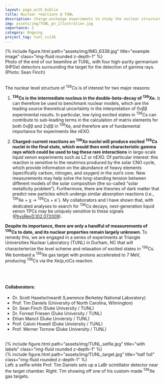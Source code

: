 ```yaml
---
layout: page_with_biblio
title: Nuclear reactions @ TUNL
description: Charge-exchange experiments to study the nuclear structure of <sup>136</sup>Cs
img: assets/img/TUNL_pn_illustration.jpg
importance: 2
category: Ongoing
project_tag: tunl_cs136
---
```

<div class="row">
    <div class="col-sm mt-3 mt-md-0">
        {% include figure.html path="assets/img/IMG_6339.jpg" title="example image" class="img-fluid rounded z-depth-1" %}
    </div>
</div>
<div class="caption">
    Photo of the end of our beamline at TUNL, with four high-purity germanium (HPGe) detectors surrounding the target for the detection of gamma rays. (Photo: Sean Finch)
</div>

<br>

The nuclear level structure of <sup>136</sup>Cs is of interest for two major reasons:

1. <strong><sup>136</sup>Cs is the intermediate nucleus in the double-beta-decay of <sup>136</sup>Xe.</strong> It can therefore be used to benchmark nuclear models, which are the leading source theoretical uncertainty in the interpretation of 0&nu;&beta;&beta; experimental results. In particular, low-lying excited states in <sup>136</sup>Cs can contribute to sub-leading terms in the calculation of matrix elements for both 0&nu;&beta;&beta; and 2&nu;&beta;&beta; in <sup>136</sup>Xe, and therefore are of fundamental importance for experiments like nEXO.

2. <strong>Charged-current reactions on <sup>136</sup>Xe nuclei will produce excited <sup>136</sup>Cs nuclei in the final state, which would then emit characteristic gamma rays which could be used to tag these rare interactions</strong> in large-scale liquid xenon experiments such as LZ or nEXO. Of particular interest: this reaction is sensitive to the neutrinos produced by the solar CNO cycle, which
provide information on the abundance of heavy elements (specifically carbon, nitrogen, and oxygen) in the sun’s core. New measurements may help solve the long-standing tension between different models of the solar composition (the so-called “solar metallicity problem”). Furthermore, there are theories of dark matter that predict new particles which undergo similar absorption reactions (i.e., <sup>136</sup>Xe +  &chi;  &rarr; <sup>136</sup>Cs + e<sup>-</sup>). My collaborators and I have shown that, with dedicated analyses to search for <sup>136</sup>Cs decays, next-generation liquid xenon TPCs may be uniquely sensitive to these signals (<a href="https://journals.aps.org/prd/abstract/10.1103/PhysRevD.102.072009">PhysRevD.102.072009</a>).


<strong>Despite its importance, there are only a handful of measurements of <sup>136</sup>Cs to date, and its nuclear properties remain largely unknown. </strong> To remedy this, we are engaged in a series of experiments at Triangle Universities Nuclear Laboratory (TUNL) in Durham, NC that will characterterize the level scheme and relaxation of excited states in <sup>136</sup>Cs. We bombard a <sup>136</sup>Xe gas target with protons accelerated to 7 MeV, producing <sup>136</sup>Cs via the Xe(p,n)Cs reaction.

<br>
<br>

#### <strong>Collaborators:</strong>
<ul>
    <li>Dr. Scott Haselschwardt (Lawrence Berkeley National Laboratory)</li>
    <li>Prof. Tim Daniels (University of North Carolina, Wilmington)</li>
    <li>Dr. Sean Finch (Duke University / TUNL)</li>
    <li>Dr. Forrest Friesen (Duke University / TUNL)</li>
    <li>Ethan Mancil (Duke Unviersty / TUNL)</li>
    <li>Prof. Calvin Howell (Duke Unviersity / TUNL)</li>
    <li>Prof. Werner Tornow (Duke University / TUNL)</li>
</ul>

<br>

<div class="row">
    <div class="col-sm mt-3 mt-md-0">
        {% include figure.html path="assets/img/TUNL_selfie.jpg" title="with labels" class="img-fluid rounded z-depth-1" %}
    </div>
    <div class="col-sm mt-3 mt-md-0">
        {% include figure.html path="assets/img/TUNL_target.jpg" title="half full" class="img-fluid rounded z-depth-1" %}
    </div>

</div>
<div class="caption">
    Left: a selfie while Prof. Tim Daniels sets up a LaBr scintillator detector near the target chamber. Right: Tim showing off one of his custom-made <sup>136</sup>Xe gas targets.
</div>
